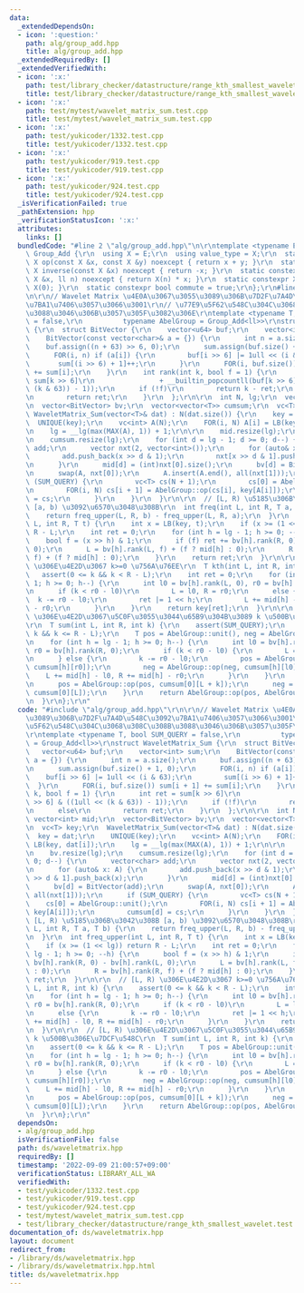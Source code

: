 ```yaml
---
data:
  _extendedDependsOn:
  - icon: ':question:'
    path: alg/group_add.hpp
    title: alg/group_add.hpp
  _extendedRequiredBy: []
  _extendedVerifiedWith:
  - icon: ':x:'
    path: test/library_checker/datastructure/range_kth_smallest_wavelet.test.cpp
    title: test/library_checker/datastructure/range_kth_smallest_wavelet.test.cpp
  - icon: ':x:'
    path: test/mytest/wavelet_matrix_sum.test.cpp
    title: test/mytest/wavelet_matrix_sum.test.cpp
  - icon: ':x:'
    path: test/yukicoder/1332.test.cpp
    title: test/yukicoder/1332.test.cpp
  - icon: ':x:'
    path: test/yukicoder/919.test.cpp
    title: test/yukicoder/919.test.cpp
  - icon: ':x:'
    path: test/yukicoder/924.test.cpp
    title: test/yukicoder/924.test.cpp
  _isVerificationFailed: true
  _pathExtension: hpp
  _verificationStatusIcon: ':x:'
  attributes:
    links: []
  bundledCode: "#line 2 \"alg/group_add.hpp\"\n\r\ntemplate <typename E>\r\nstruct\
    \ Group_Add {\r\n  using X = E;\r\n  using value_type = X;\r\n  static constexpr\
    \ X op(const X &x, const X &y) noexcept { return x + y; }\r\n  static constexpr\
    \ X inverse(const X &x) noexcept { return -x; }\r\n  static constexpr X power(const\
    \ X &x, ll n) noexcept { return X(n) * x; }\r\n  static constexpr X unit() { return\
    \ X(0); }\r\n  static constexpr bool commute = true;\r\n};\r\n#line 2 \"ds/waveletmatrix.hpp\"\
    \n\r\n// Wavelet Matrix \u4E0A\u3067\u3055\u3089\u306B\u7D2F\u7A4D\u548C\u3092\
    \u7BA1\u7406\u3057\u3066\u3001\r\n// \u77E9\u5F62\u548C\u304C\u3068\u308C\u308B\
    \u3088\u3046\u306B\u3057\u305F\u3082\u306E\r\ntemplate <typename T, bool SUM_QUERY\
    \ = false,\r\n          typename AbelGroup = Group_Add<ll>>\r\nstruct WaveletMatrix_Sum\
    \ {\r\n  struct BitVector {\r\n    vector<u64> buf;\r\n    vector<int> sum;\r\n\
    \    BitVector(const vector<char>& a = {}) {\r\n      int n = a.size();\r\n  \
    \    buf.assign((n + 63) >> 6, 0);\r\n      sum.assign(buf.size() + 1, 0);\r\n\
    \      FOR(i, n) if (a[i]) {\r\n        buf[i >> 6] |= 1ull << (i & 63);\r\n \
    \       sum[(i >> 6) + 1]++;\r\n      }\r\n      FOR(i, buf.size()) sum[i + 1]\
    \ += sum[i];\r\n    }\r\n    int rank(int k, bool f = 1) {\r\n      int ret =\
    \ sum[k >> 6]\r\n                + __builtin_popcountll(buf[k >> 6] & ((1ull <<\
    \ (k & 63)) - 1));\r\n      if (!f)\r\n        return k - ret;\r\n      else\r\
    \n        return ret;\r\n    }\r\n  };\r\n\r\n  int N, lg;\r\n  vector<int> mid;\r\
    \n  vector<BitVector> bv;\r\n  vector<vector<T>> cumsum;\r\n  vc<T> key;\r\n \
    \ WaveletMatrix_Sum(vector<T>& dat) : N(dat.size()) {\r\n    key = dat;\r\n  \
    \  UNIQUE(key);\r\n    vc<int> A(N);\r\n    FOR(i, N) A[i] = LB(key, dat[i]);\r\
    \n    lg = __lg(max(MAX(A), 1)) + 1;\r\n\r\n    mid.resize(lg);\r\n    bv.resize(lg);\r\
    \n    cumsum.resize(lg);\r\n    for (int d = lg - 1; d >= 0; d--) {\r\n      vector<char>\
    \ add;\r\n      vector nxt(2, vector<int>());\r\n      for (auto& x: A) {\r\n\
    \        add.push_back(x >> d & 1);\r\n        nxt[x >> d & 1].push_back(x);\r\
    \n      }\r\n      mid[d] = (int)nxt[0].size();\r\n      bv[d] = BitVector(add);\r\
    \n      swap(A, nxt[0]);\r\n      A.insert(A.end(), all(nxt[1]));\r\n      if\
    \ (SUM_QUERY) {\r\n        vc<T> cs(N + 1);\r\n        cs[0] = AbelGroup::unit();\r\
    \n        FOR(i, N) cs[i + 1] = AbelGroup::op(cs[i], key[A[i]]);\r\n        cumsum[d]\
    \ = cs;\r\n      }\r\n    }\r\n  }\r\n\r\n  // [L, R) \u5185\u306B\u3042\u308B\
    \ [a, b) \u3092\u6570\u3048\u308B\r\n  int freq(int L, int R, T a, T b) {\r\n\
    \    return freq_upper(L, R, b) - freq_upper(L, R, a);\r\n  }\r\n  int freq_upper(int\
    \ L, int R, T t) {\r\n    int x = LB(key, t);\r\n    if (x >= (1 << lg)) return\
    \ R - L;\r\n    int ret = 0;\r\n    for (int h = lg - 1; h >= 0; --h) {\r\n  \
    \    bool f = (x >> h) & 1;\r\n      if (f) ret += bv[h].rank(R, 0) - bv[h].rank(L,\
    \ 0);\r\n      L = bv[h].rank(L, f) + (f ? mid[h] : 0);\r\n      R = bv[h].rank(R,\
    \ f) + (f ? mid[h] : 0);\r\n    }\r\n    return ret;\r\n  }\r\n\r\n  // [L, R)\
    \ \u306E\u4E2D\u3067 k>=0 \u756A\u76EE\r\n  T kth(int L, int R, int k) {\r\n \
    \   assert(0 <= k && k < R - L);\r\n    int ret = 0;\r\n    for (int h = lg -\
    \ 1; h >= 0; h--) {\r\n      int l0 = bv[h].rank(L, 0), r0 = bv[h].rank(R, 0);\r\
    \n      if (k < r0 - l0)\r\n        L = l0, R = r0;\r\n      else {\r\n      \
    \  k -= r0 - l0;\r\n        ret |= 1 << h;\r\n        L += mid[h] - l0, R += mid[h]\
    \ - r0;\r\n      }\r\n    }\r\n    return key[ret];\r\n  }\r\n\r\n  // [L, R)\
    \ \u306E\u4E2D\u3067\u5C0F\u3055\u3044\u65B9\u304B\u3089 k \u500B\u306E\u7DCF\u548C\
    \r\n  T sum(int L, int R, int k) {\r\n    assert(SUM_QUERY);\r\n    assert(0 <=\
    \ k && k <= R - L);\r\n    T pos = AbelGroup::unit(), neg = AbelGroup::unit();\r\
    \n    for (int h = lg - 1; h >= 0; h--) {\r\n      int l0 = bv[h].rank(L, 0),\
    \ r0 = bv[h].rank(R, 0);\r\n      if (k < r0 - l0) {\r\n        L = l0, R = r0;\r\
    \n      } else {\r\n        k -= r0 - l0;\r\n        pos = AbelGroup::op(pos,\
    \ cumsum[h][r0]);\r\n        neg = AbelGroup::op(neg, cumsum[h][l0]);\r\n    \
    \    L += mid[h] - l0, R += mid[h] - r0;\r\n      }\r\n    }\r\n    if (k) {\r\
    \n      pos = AbelGroup::op(pos, cumsum[0][L + k]);\r\n      neg = AbelGroup::op(neg,\
    \ cumsum[0][L]);\r\n    }\r\n    return AbelGroup::op(pos, AbelGroup::inverse(neg));\r\
    \n  }\r\n};\r\n"
  code: "#include \"alg/group_add.hpp\"\r\n\r\n// Wavelet Matrix \u4E0A\u3067\u3055\
    \u3089\u306B\u7D2F\u7A4D\u548C\u3092\u7BA1\u7406\u3057\u3066\u3001\r\n// \u77E9\
    \u5F62\u548C\u304C\u3068\u308C\u308B\u3088\u3046\u306B\u3057\u305F\u3082\u306E\
    \r\ntemplate <typename T, bool SUM_QUERY = false,\r\n          typename AbelGroup\
    \ = Group_Add<ll>>\r\nstruct WaveletMatrix_Sum {\r\n  struct BitVector {\r\n \
    \   vector<u64> buf;\r\n    vector<int> sum;\r\n    BitVector(const vector<char>&\
    \ a = {}) {\r\n      int n = a.size();\r\n      buf.assign((n + 63) >> 6, 0);\r\
    \n      sum.assign(buf.size() + 1, 0);\r\n      FOR(i, n) if (a[i]) {\r\n    \
    \    buf[i >> 6] |= 1ull << (i & 63);\r\n        sum[(i >> 6) + 1]++;\r\n    \
    \  }\r\n      FOR(i, buf.size()) sum[i + 1] += sum[i];\r\n    }\r\n    int rank(int\
    \ k, bool f = 1) {\r\n      int ret = sum[k >> 6]\r\n                + __builtin_popcountll(buf[k\
    \ >> 6] & ((1ull << (k & 63)) - 1));\r\n      if (!f)\r\n        return k - ret;\r\
    \n      else\r\n        return ret;\r\n    }\r\n  };\r\n\r\n  int N, lg;\r\n \
    \ vector<int> mid;\r\n  vector<BitVector> bv;\r\n  vector<vector<T>> cumsum;\r\
    \n  vc<T> key;\r\n  WaveletMatrix_Sum(vector<T>& dat) : N(dat.size()) {\r\n  \
    \  key = dat;\r\n    UNIQUE(key);\r\n    vc<int> A(N);\r\n    FOR(i, N) A[i] =\
    \ LB(key, dat[i]);\r\n    lg = __lg(max(MAX(A), 1)) + 1;\r\n\r\n    mid.resize(lg);\r\
    \n    bv.resize(lg);\r\n    cumsum.resize(lg);\r\n    for (int d = lg - 1; d >=\
    \ 0; d--) {\r\n      vector<char> add;\r\n      vector nxt(2, vector<int>());\r\
    \n      for (auto& x: A) {\r\n        add.push_back(x >> d & 1);\r\n        nxt[x\
    \ >> d & 1].push_back(x);\r\n      }\r\n      mid[d] = (int)nxt[0].size();\r\n\
    \      bv[d] = BitVector(add);\r\n      swap(A, nxt[0]);\r\n      A.insert(A.end(),\
    \ all(nxt[1]));\r\n      if (SUM_QUERY) {\r\n        vc<T> cs(N + 1);\r\n    \
    \    cs[0] = AbelGroup::unit();\r\n        FOR(i, N) cs[i + 1] = AbelGroup::op(cs[i],\
    \ key[A[i]]);\r\n        cumsum[d] = cs;\r\n      }\r\n    }\r\n  }\r\n\r\n  //\
    \ [L, R) \u5185\u306B\u3042\u308B [a, b) \u3092\u6570\u3048\u308B\r\n  int freq(int\
    \ L, int R, T a, T b) {\r\n    return freq_upper(L, R, b) - freq_upper(L, R, a);\r\
    \n  }\r\n  int freq_upper(int L, int R, T t) {\r\n    int x = LB(key, t);\r\n\
    \    if (x >= (1 << lg)) return R - L;\r\n    int ret = 0;\r\n    for (int h =\
    \ lg - 1; h >= 0; --h) {\r\n      bool f = (x >> h) & 1;\r\n      if (f) ret +=\
    \ bv[h].rank(R, 0) - bv[h].rank(L, 0);\r\n      L = bv[h].rank(L, f) + (f ? mid[h]\
    \ : 0);\r\n      R = bv[h].rank(R, f) + (f ? mid[h] : 0);\r\n    }\r\n    return\
    \ ret;\r\n  }\r\n\r\n  // [L, R) \u306E\u4E2D\u3067 k>=0 \u756A\u76EE\r\n  T kth(int\
    \ L, int R, int k) {\r\n    assert(0 <= k && k < R - L);\r\n    int ret = 0;\r\
    \n    for (int h = lg - 1; h >= 0; h--) {\r\n      int l0 = bv[h].rank(L, 0),\
    \ r0 = bv[h].rank(R, 0);\r\n      if (k < r0 - l0)\r\n        L = l0, R = r0;\r\
    \n      else {\r\n        k -= r0 - l0;\r\n        ret |= 1 << h;\r\n        L\
    \ += mid[h] - l0, R += mid[h] - r0;\r\n      }\r\n    }\r\n    return key[ret];\r\
    \n  }\r\n\r\n  // [L, R) \u306E\u4E2D\u3067\u5C0F\u3055\u3044\u65B9\u304B\u3089\
    \ k \u500B\u306E\u7DCF\u548C\r\n  T sum(int L, int R, int k) {\r\n    assert(SUM_QUERY);\r\
    \n    assert(0 <= k && k <= R - L);\r\n    T pos = AbelGroup::unit(), neg = AbelGroup::unit();\r\
    \n    for (int h = lg - 1; h >= 0; h--) {\r\n      int l0 = bv[h].rank(L, 0),\
    \ r0 = bv[h].rank(R, 0);\r\n      if (k < r0 - l0) {\r\n        L = l0, R = r0;\r\
    \n      } else {\r\n        k -= r0 - l0;\r\n        pos = AbelGroup::op(pos,\
    \ cumsum[h][r0]);\r\n        neg = AbelGroup::op(neg, cumsum[h][l0]);\r\n    \
    \    L += mid[h] - l0, R += mid[h] - r0;\r\n      }\r\n    }\r\n    if (k) {\r\
    \n      pos = AbelGroup::op(pos, cumsum[0][L + k]);\r\n      neg = AbelGroup::op(neg,\
    \ cumsum[0][L]);\r\n    }\r\n    return AbelGroup::op(pos, AbelGroup::inverse(neg));\r\
    \n  }\r\n};\r\n"
  dependsOn:
  - alg/group_add.hpp
  isVerificationFile: false
  path: ds/waveletmatrix.hpp
  requiredBy: []
  timestamp: '2022-09-09 21:00:57+09:00'
  verificationStatus: LIBRARY_ALL_WA
  verifiedWith:
  - test/yukicoder/1332.test.cpp
  - test/yukicoder/919.test.cpp
  - test/yukicoder/924.test.cpp
  - test/mytest/wavelet_matrix_sum.test.cpp
  - test/library_checker/datastructure/range_kth_smallest_wavelet.test.cpp
documentation_of: ds/waveletmatrix.hpp
layout: document
redirect_from:
- /library/ds/waveletmatrix.hpp
- /library/ds/waveletmatrix.hpp.html
title: ds/waveletmatrix.hpp
---
```

